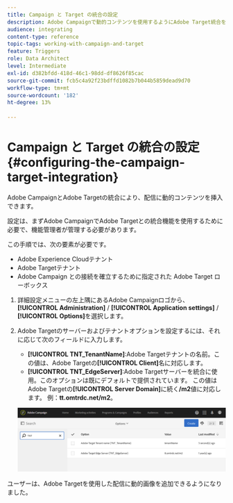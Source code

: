 ```yaml
---
title: Campaign と Target の統合の設定
description: Adobe Campaignで動的コンテンツを使用するようにAdobe Target統合を設定する方法について説明します。
audience: integrating
content-type: reference
topic-tags: working-with-campaign-and-target
feature: Triggers
role: Data Architect
level: Intermediate
exl-id: d382bfdd-418d-46c1-98dd-df8626f85cac
source-git-commit: fcb5c4a92f23bdffd1082b7b044b5859dead9d70
workflow-type: tm+mt
source-wordcount: '182'
ht-degree: 13%

---
```


# Campaign と Target の統合の設定{#configuring-the-campaign-target-integration}

Adobe CampaignとAdobe Targetの統合により、配信に動的コンテンツを挿入できます。

設定は、まずAdobe CampaignでAdobe Targetとの統合機能を使用するために必要で、機能管理者が管理する必要があります。

この手順では、次の要素が必要です。

* Adobe Experience Cloudテナント
* Adobe Targetテナント
* Adobe Campaign との接続を確立するために指定された Adobe Target ローボックス

1. 詳細設定メニューの左上隅にあるAdobe Campaignロゴから、**[!UICONTROL Administration]** / **[!UICONTROL Application settings]** / **[!UICONTROL Options]**&#x200B;を選択します。
1. Adobe Targetのサーバーおよびテナントオプションを設定するには、それに応じて次のフィールドに入力します。

   * **[!UICONTROL TNT_TenantName]**:Adobe Targetテナントの名前。この値は、Adobe Targetの&#x200B;**[!UICONTROL Client]**&#x200B;名に対応します。
   * **[!UICONTROL TNT_EdgeServer]**:Adobe Targetサーバーを統合に使用。このオプションは既にデフォルトで提供されています。 この値はAdobe Targetの&#x200B;**[!UICONTROL Server Domain]**&#x200B;に続く&#x200B;**/m2**&#x200B;値に対応します。 例：**tt.omtrdc.net/m2**。

   ![](assets/tar_options.png)

ユーザーは、Adobe Targetを使用した配信に動的画像を追加できるようになりました。
